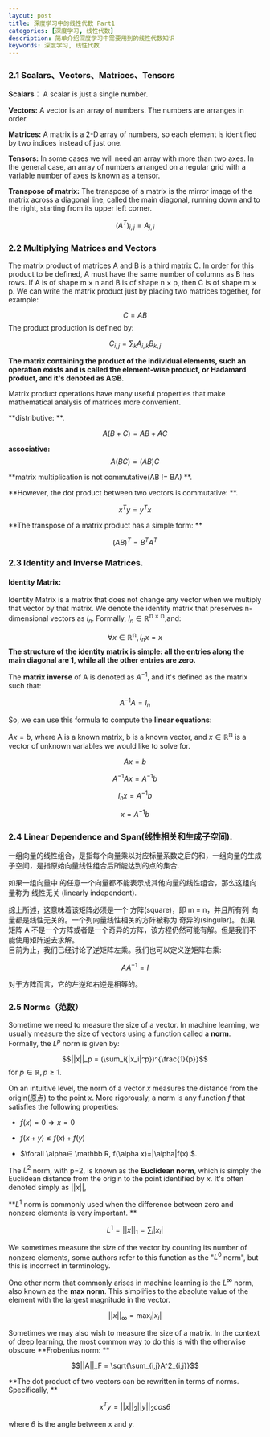```yaml
---
layout: post
title: 深度学习中的线性代数 Part1
categories: [深度学习, 线性代数]
description: 简单介绍深度学习中需要用到的线性代数知识
keywords: 深度学习, 线性代数
---
```


<head>
    <script src="https://cdn.mathjax.org/mathjax/latest/MathJax.js?config=TeX-AMS-MML_HTMLorMML" type="text/javascript"></script>
    <script type="text/x-mathjax-config">
        MathJax.Hub.Config({
            tex2jax: {
            skipTags: ['script', 'noscript', 'style', 'textarea', 'pre'],
            inlineMath: [['$','$']]
            }
        });
    </script>
</head>

### 2.1 Scalars、Vectors、Matrices、Tensors

**Scalars：** A scalar is just a single number.   



**Vectors:** A vector is an array of numbers. The numbers are arranges in order.    



**Matrices:** A matrix is a 2-D array of numbers, so each element is identified by two indices instead of just one.   



**Tensors:** In some cases we will need an array with more than two axes. In the general case, an array of numbers arranged on a regular grid with a variable number of axes is known as a tensor.   



**Transpose of matrix:** The transpose of a matrix is the mirror image of the matrix across a diagonal line, called the main diagonal, running down and to the right, starting from its upper left corner.   



$$(A^T)_{i,j} = A_{j,i}$$


### 2.2 Multiplying Matrices and Vectors

The matrix product of matrices A and B is a third matrix C. In order for this product to be defined, A must have the same number of columns as B has rows. If A is of shape m × n and B is of shape n × p, then C is of shape m × p. We can write the matrix product just by placing two matrices together, for example:   

$$C = AB$$
The product production is defined by:   

$$C_{i,j}=\sum_{k}{A_{i,k}B_{k,j}}$$

**The matrix containing the product of the individual elements, such an operation exists and is called the element-wise product, or Hadamard product, and it's denoted as A⊙B**.   



Matrix product operations have many useful properties that make mathematical analysis of matrices more convenient.   



**distributive: **. 

$$A(B+C) = AB+AC$$

**associative:**
$$A(BC)=(AB)C$$   



**matrix multiplication is not commutative(AB != BA) **. 



**However, the dot product between two vectors is commutative: **. 

$$x^{T}y = y^{T}x$$

**The transpose of a matrix product has a simple form: **  

$$(AB)^T = B^TA^T$$

### 2.3 Identity and Inverse Matrices.  



#### Identity Matrix:   



Identity Matrix is a matrix that does not change any vector when we multiply that vector by that matrix. We denote the identity matrix that preserves n-dimensional vectors as $I_n$. Formally, $I_n ∈ \mathbb{R^{n×n}}$,and:   

$$\forall x∈\mathbb{R^{n}}, I_n x=x $$
**The structure of the identity matrix is simple: all the entries along the main diagonal are 1, while all the other entries are zero.**   



The **matrix inverse** of A is denoted as $A^{-1}$, and it's defined as the matrix such that:   

$$A^{-1}A=I_n$$

So, we can use this formula to compute the **linear equations**:   



$Ax=b$, where A is a known matrix, b is a known vector, and $x∈ \mathbb{R^n}$ is a vector of unknown variables we would like to solve for.   


$$
Ax = b
$$

$$
A^{-1}Ax = A^{-1}b
$$

$$
I_nx = A^{-1}b
$$

$$
x = A^{-1}b 
$$

### 2.4 Linear Dependence and Span(线性相关和生成子空间).  



一组向量的线性组合，是指每个向量乘以对应标量系数之后的和，一组向量的生成子空间，是指原始向量线性组合后所能达到的点的集合.   



如果一组向量中 的任意一个向量都不能表示成其他向量的线性组合，那么这组向量称为 线性无关 (linearly independent).  



综上所述，这意味着该矩阵必须是一个 方阵(square)，即 m = n，并且所有列
向量都是线性无关的。一个列向量线性相关的方阵被称为 奇异的(singular)。 如果矩阵 A 不是一个方阵或者是一个奇异的方阵，该方程仍然可能有解。但是我们不能使用矩阵逆去求解。  
  目前为止，我们已经讨论了逆矩阵左乘。我们也可以定义逆矩阵右乘:   

  $$AA^{-1}=I $$  

 对于方阵而言，它的左逆和右逆是相等的。


### 2.5 Norms（范数）

Sometime we need to measure the size of a vector. In machine learning, we usually measure the size of vectors using a function called a **norm**. Formally, the $L^p$ norm is given by:   

$$||x||_p = (\sum_i{|x_i|^p})^{\frac{1}{p}}$$
for $p∈\mathbb R, p≥1$.   



On an intuitive level, the norm of a vector $x$ measures the distance from the origin(原点) to the point $x$. More rigorously, a norm is any function $f$ that satisfies the following properties:   



* $f(x)=0 \Rightarrow x=0$

* $f(x+y) ≤ f(x) + f(y)$

* $\forall \alpha∈ \mathbb R, f(\alpha x)=|\alpha|f(x) $. 

  

The $L^2$ norm, with p=2, is known as the **Euclidean norm**, which is simply the Euclidean distance from the origin to the point identified by $x$. It's often denoted simply as $||x||$,    



**$L^1$ norm is commonly used when the difference between zero and nonzero elements is very important.   **



$$L^1 = ||x||_1 = \sum_i |x_i|$$

We sometimes measure the size of the vector by counting its number of nonzero elements, some authors refer to this function as the "$L^0$ norm", but this is incorrect in terminology.   



One other norm that commonly arises in machine learning is the $L^∞$ norm, also known as the **max norm**. This simplifies to the absolute value of the element with the largest magnitude in the vector.   

$$||x||_∞ = \max_{i}|x_i| $$ 

Sometimes we may also wish to measure the size of a matrix. In the context of deep learning, the most common way to do this is with the otherwise obscure **Frobenius norm: **  

$$||A||_F = \sqrt{\sum_{i,j}A^2_{i,j}}$$

**The dot product of two vectors can be rewritten in terms of norms. Specifically, **  

$$x^Ty=||x||_2||y||_2cos\theta$$   

where $\theta$ is the angle between x and y.

